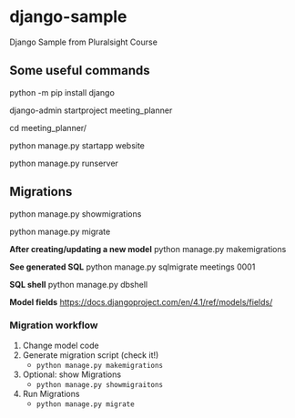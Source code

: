 # django-sample
Django Sample from Pluralsight Course

## Some useful commands

python -m pip install django

django-admin startproject meeting_planner

cd meeting_planner/

python manage.py startapp website

python manage.py runserver

## Migrations

python manage.py showmigrations

python manage.py migrate

**After creating/updating a new model**
python manage.py makemigrations

**See generated SQL**
python manage.py sqlmigrate meetings 0001

**SQL shell**
python manage.py dbshell

**Model fields**
https://docs.djangoproject.com/en/4.1/ref/models/fields/

### Migration workflow
1. Change model code
2. Generate migration script (check it!)
    - `python manage.py makemigrations`
3. Optional: show Migrations
    - `python manage.py showmigraitons`
4. Run Migrations
    - `python manage.py migrate`


